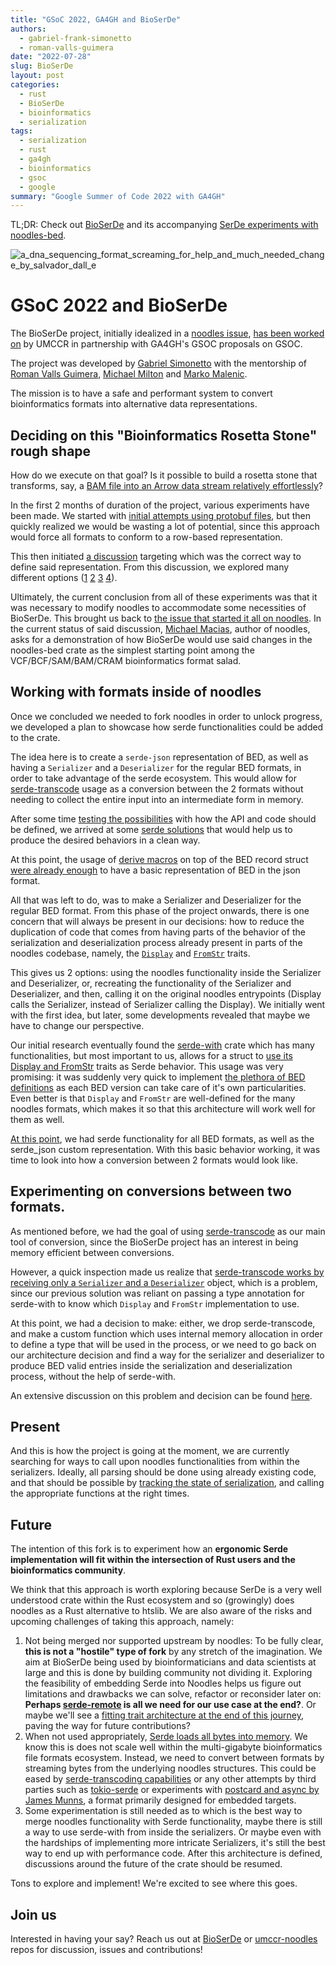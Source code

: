 ```yaml
---
title: "GSoC 2022, GA4GH and BioSerDe"
authors:
  - gabriel-frank-simonetto
  - roman-valls-guimera
date: "2022-07-28"
slug: BioSerDe
layout: post
categories:
  - rust
  - BioSerDe
  - bioinformatics
  - serialization
tags:
  - serialization
  - rust
  - ga4gh
  - bioinformatics
  - gsoc
  - google
summary: "Google Summer of Code 2022 with GA4GH"
---
```


TL;DR: Check out [BioSerDe][bioserde] and its accompanying [SerDe experiments with noodles-bed][umccr-noodles].

![a_dna_sequencing_format_screaming_for_help_and_much_needed_change_by_salvador_dall_e](/img/2022/a_dna_sequencing_format_screaming_for_help_and_much_needed_change_by_salvador_dall-e.png)

# GSoC 2022 and BioSerDe

The BioSerDe project, initially idealized in a [noodles issue](https://github.com/zaeleus/noodles/issues/53), [has been worked on][bioserde] by UMCCR in partnership with GA4GH's GSOC proposals on GSOC.

The project was developed by [Gabriel Simonetto](https://github.com/GabrielSimonetto) with the mentorship of [Roman Valls Guimera](https://github.com/brainstorm), [Michael Milton](https://github.com/multimeric) and [Marko Malenic](https://github.com/mmalenic).

The mission is to have a safe and performant system to convert bioinformatics formats into alternative data representations.

## Deciding on this "Bioinformatics Rosetta Stone" rough shape

How do we execute on that goal? Is it possible to build a rosetta stone that transforms, say, a [BAM file into an Arrow data stream relatively effortlessly][discussion-output-formats]?

In the first 2 months of duration of the project, various experiments have been made. We started with [initial attempts using protobuf files](https://github.com/umccr/BioSerDe/issues/2), but then quickly realized we would be wasting a lot of potential, since this approach would force all formats to conform to a row-based representation.

This then initiated [a discussion](https://github.com/umccr/BioSerDe/discussions/8) targeting which was the correct way to define said representation. From this discussion, we explored many different options ([1](https://github.com/umccr/BioSerDe/discussions/8#discussioncomment-2958136) [2](https://github.com/umccr/BioSerDe/pull/10) [3](https://github.com/umccr/BioSerDe/pull/11) [4](https://play.rust-lang.org/?version=stable&mode=debug&edition=2021&gist=255a3600d1bf7b6935f5fe35a4354ccf)).

Ultimately, the current conclusion from all of these experiments was that it was necessary to modify noodles to accommodate some necessities of BioSerDe. This brought us back to [the issue that started it all on noodles](https://github.com/zaeleus/noodles/issues/53#issuecomment-1165222293). In the current status of said discussion, [Michael Macias](https://github.com/zaeleus/), author of noodles, asks for a demonstration of how BioSerDe would use said changes in the noodles-bed crate as the simplest starting point among the VCF/BCF/SAM/BAM/CRAM bioinformatics format salad.

## Working with formats inside of noodles
Once we concluded we needed to fork noodles in order to unlock progress, we developed a plan to showcase how serde functionalities could be added to the crate.

The idea here is to create a `serde-json` representation of BED, as well as having a `Serializer` and a `Deserializer` for the regular BED formats, in order to take advantage of the serde ecosystem. This would allow for [serde-transcode][serde-transcode] usage as a conversion between the 2 formats without needing to collect the entire input into an intermediate form in memory.

After some time [testing the possibilities](https://github.com/umccr/noodles/pull/1) with how the API and code should be defined, we arrived at some [serde solutions](https://github.com/umccr/noodles/pull/1#pullrequestreview-1048929529) that would help us to produce the desired behaviors in a clean way.

At this point, the usage of [derive macros](https://github.com/umccr/noodles/compare/07bd3d0b984157e39e3f09c2b40996f1f1725ff4...e0a892e55824d108e2e627b9b2a04bf008604d94#diff-59cc615206fcd8309d6a70dc24ad799cddab1b775ef3dc2d9945eb7db3786e63R28-R53) on top of the BED record struct [were already enough](https://github.com/umccr/noodles/compare/07bd3d0b984157e39e3f09c2b40996f1f1725ff4...e0a892e55824d108e2e627b9b2a04bf008604d94#diff-734a71c8c64780abff78dc27a3f49d2fff77e1b8d08270742e406c10b64d4979R7) to have a basic representation of BED in the json format.

All that was left to do, was to make a Serializer and Deserializer for the regular BED format. From this phase of the project onwards, there is one concern that will always be present in our decisions: how to reduce the duplication of code that comes from having parts of the behavior of the serialization and deserialization process already present in parts of the noodles codebase, namely, the [`Display`](https://github.com/zaeleus/noodles/blob/master/noodles-bed/src/record.rs#L468) and [`FromStr`](https://github.com/zaeleus/noodles/blob/master/noodles-bed/src/record.rs#L750) traits.

This gives us 2 options: using the noodles functionality inside the Serializer and Deserializer, or, recreating the functionality of the Serializer and Deserializer, and then, calling it on the original noodles entrypoints (Display calls the Serializer, instead of Serializer calling the Display). We initially went with the first idea, but later, some developments revealed that maybe we have to change our perspective.

Our initial research eventually found the [serde-with][serde-with] crate which has many functionalities, but most important to us, allows for a struct to [use its Display and FromStr](https://docs.rs/serde_with/2.0.1/serde_with/struct.DisplayFromStr.html) traits as Serde behavior. This usage was very promising: it was suddenly very quick to implement [the plethora of BED definitions](https://github.com/umccr/noodles/blob/459015573c1c538f8b75cfa736f2876036f1c3d4/noodles-bed/src/de.rs#L126-L298) as each BED version can take care of it's own particularities. Even better is that `Display` and `FromStr` are well-defined for the many noodles formats, which makes it so that this architecture will work well for them as well.

[At this point](https://github.com/umccr/noodles/pull/2), we had serde functionality for all BED formats, as well as the serde_json custom representation. With this basic behavior working, it was time to look into how a conversion between 2 formats would look like.

## Experimenting on conversions between two formats.
As mentioned before, we had the goal of using [serde-transcode][serde-transcode] as our main tool of conversion, since the BioSerDe project has an interest in being memory efficient between conversions. 

However, a quick inspection made us realize that [serde-transcode works by receiving only a `Serializer` and a `Deserializer`](https://github.com/umccr/noodles/pull/3/commits/67bbe84a2bb946796e464891e91e24346379d78f#diff-734a71c8c64780abff78dc27a3f49d2fff77e1b8d08270742e406c10b64d4979R40-R45) object, which is a problem, since our previous solution was reliant on passing a type annotation for serde-with to know which `Display` and `FromStr` implementation to use.

At this point, we had a decision to make: either, we drop serde-transcode, and make a custom function which uses internal memory allocation in order to define a type that will be used in the process, or we need to go back on our architecture decision and find a way for the serializer and deserializer to produce BED valid entries inside the serialization and deserialization process, without the help of serde-with.

An extensive discussion on this problem and decision can be found [here](https://github.com/umccr/noodles/pull/3).

## Present
And this is how the project is going at the moment, we are currently searching for ways to call upon noodles functionalities from within the serializers. Ideally, all parsing should be done using already existing code, and that should be possible by [tracking the state of serialization](https://github.com/umccr/noodles/pull/2#discussion_r949969398), and calling the appropriate functions at the right times.

## Future

The intention of this fork is to experiment how an **ergonomic Serde implementation will fit within the intersection of Rust users and the bioinformatics community**.

We think that this approach is worth exploring because SerDe is a very well understood crate within the Rust ecosystem and so (growingly) does noodles as a Rust alternative to htslib. We are also aware of the risks and upcoming challenges of taking this approach, namely: 

1. Not being merged nor supported upstream by noodles: To be fully clear, **this is not a "hostile" type of fork** by any stretch of the imagination. We aim at BioSerDe being used by bioinformaticians and data scientists at large and this is done by building community not dividing it. Exploring the feasibility of embedding Serde into Noodles helps us figure out limitations and drawbacks we can solve, refactor or reconsider later on: **Perhaps [serde-remote](https://serde.rs/remote-derive.html) is all we need for our use case at the end?**. Or maybe we'll see a [fitting trait architecture at the end of this journey][chris-zen-traits], paving the way for future contributions?
1. When not used appropriately, [Serde loads all bytes into memory][serde-streaming]. We know this is does not scale well within the multi-gigabyte bioinformatics file formats ecosystem. Instead, we need to convert between formats by streaming bytes from the underlying noodles structures. This could be eased by [serde-transcoding capabilities][serde-transcode] or any other attempts by third parties such as [tokio-serde][tokio-serde] or experiments with [postcard and async by James Munns][postcard-async], a format primarily designed for embedded targets.
1. Some experimentation is still needed as to which is the best way to merge noodles functionality with Serde functionality, maybe there is still a way to use serde-with from inside the serializers. Or maybe even with the hardships of implementing more intricate Serializers, it's still the best way to end up with performance code. After this architecture is defined, discussions around the future of the crate should be resumed.

Tons to explore and implement! We're excited to see where this goes.

## Join us

Interested in having your say? Reach us out at [BioSerDe] or [umccr-noodles][umccr-noodles] repos for discussion, issues and contributions!

[serde-transcode]: https://docs.rs/serde-transcode/latest/serde_transcode/index.html
[serde-with]: https://docs.rs/serde_with/latest/serde_with/
[tokio-serde]: https://twitter.com/braincode/status/1540662917749583872
[postcard-async]: https://twitter.com/bitshiftmask/status/1540683373554700288
[umccr-noodles]: https://github.com/umccr/noodles
[serde-streaming]: https://github.com/serde-rs/json/issues/345#issuecomment-323578757
[discussion-output-formats]: https://github.com/umccr/BioSerDe/discussions/5
[chris-zen-traits]: https://github.com/umccr/BioSerDe/discussions/8#discussioncomment-3031107
[bioserde]: https://github.com/umccr/BioSerDe